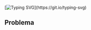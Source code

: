 [![Typing SVG](https://readme-typing-svg.herokuapp.com?font=Ubuntu&size=30&color=CE5937&center=true&lines=Algoritmo+de+Path+Finding:+A*)](https://git.io/typing-svg)
<h2> Problema </h2>
<p></p>
